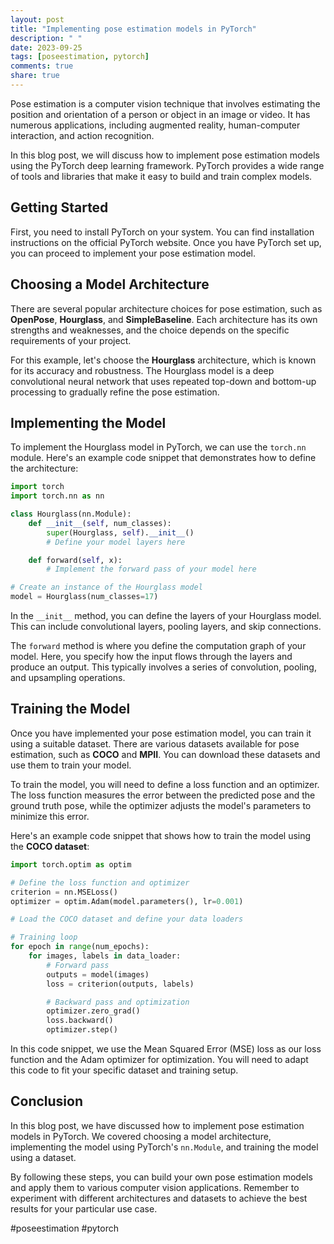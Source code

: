 ```yaml
---
layout: post
title: "Implementing pose estimation models in PyTorch"
description: " "
date: 2023-09-25
tags: [poseestimation, pytorch]
comments: true
share: true
---
```


Pose estimation is a computer vision technique that involves estimating the position and orientation of a person or object in an image or video. It has numerous applications, including augmented reality, human-computer interaction, and action recognition.

In this blog post, we will discuss how to implement pose estimation models using the PyTorch deep learning framework. PyTorch provides a wide range of tools and libraries that make it easy to build and train complex models.

## Getting Started

First, you need to install PyTorch on your system. You can find installation instructions on the official PyTorch website. Once you have PyTorch set up, you can proceed to implement your pose estimation model.

## Choosing a Model Architecture

There are several popular architecture choices for pose estimation, such as **OpenPose**, **Hourglass**, and **SimpleBaseline**. Each architecture has its own strengths and weaknesses, and the choice depends on the specific requirements of your project.

For this example, let's choose the **Hourglass** architecture, which is known for its accuracy and robustness. The Hourglass model is a deep convolutional neural network that uses repeated top-down and bottom-up processing to gradually refine the pose estimation.

## Implementing the Model

To implement the Hourglass model in PyTorch, we can use the `torch.nn` module. Here's an example code snippet that demonstrates how to define the architecture:

```python
import torch
import torch.nn as nn

class Hourglass(nn.Module):
    def __init__(self, num_classes):
        super(Hourglass, self).__init__()
        # Define your model layers here

    def forward(self, x):
        # Implement the forward pass of your model here

# Create an instance of the Hourglass model
model = Hourglass(num_classes=17)
```

In the `__init__` method, you can define the layers of your Hourglass model. This can include convolutional layers, pooling layers, and skip connections.

The `forward` method is where you define the computation graph of your model. Here, you specify how the input flows through the layers and produce an output. This typically involves a series of convolution, pooling, and upsampling operations.

## Training the Model

Once you have implemented your pose estimation model, you can train it using a suitable dataset. There are various datasets available for pose estimation, such as **COCO** and **MPII**. You can download these datasets and use them to train your model.

To train the model, you will need to define a loss function and an optimizer. The loss function measures the error between the predicted pose and the ground truth pose, while the optimizer adjusts the model's parameters to minimize this error.

Here's an example code snippet that shows how to train the model using the **COCO dataset**:

```python
import torch.optim as optim

# Define the loss function and optimizer
criterion = nn.MSELoss()
optimizer = optim.Adam(model.parameters(), lr=0.001)

# Load the COCO dataset and define your data loaders

# Training loop
for epoch in range(num_epochs):
    for images, labels in data_loader:
        # Forward pass
        outputs = model(images)
        loss = criterion(outputs, labels)

        # Backward pass and optimization
        optimizer.zero_grad()
        loss.backward()
        optimizer.step()
```

In this code snippet, we use the Mean Squared Error (MSE) loss as our loss function and the Adam optimizer for optimization. You will need to adapt this code to fit your specific dataset and training setup.

## Conclusion

In this blog post, we have discussed how to implement pose estimation models in PyTorch. We covered choosing a model architecture, implementing the model using PyTorch's `nn.Module`, and training the model using a dataset.

By following these steps, you can build your own pose estimation models and apply them to various computer vision applications. Remember to experiment with different architectures and datasets to achieve the best results for your particular use case.

#poseestimation #pytorch